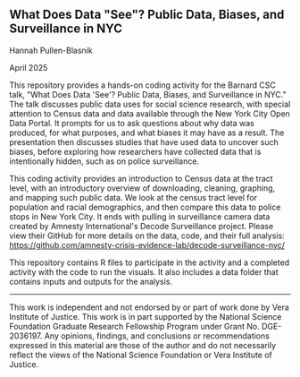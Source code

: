 ## What Does Data "See"? Public Data, Biases, and Surveillance in NYC

Hannah Pullen-Blasnik

April 2025

This repository provides a hands-on coding activity for the Barnard CSC talk, "What Does Data 'See'? Public Data, Biases, and Surveillance in NYC." The talk discusses public data uses for social science research, with special attention to Census data and data available through the New York City Open Data Portal. It prompts for us to ask questions about why data was produced, for what purposes, and what biases it may have as a result. The presentation then discusses studies that have used data to uncover such biases, before exploring how researchers have collected data that is intentionally hidden, such as on police surveillance.

This coding activity provides an introduction to Census data at the tract level, with an introductory overview of downloading, cleaning, graphing, and mapping such public data. We look at the census tract level for population and racial demographics, and then compare this data to police stops in New York City. It ends with pulling in surveillance camera data created by Amnesty International's Decode Surveillance project. Please view their GitHub for more details on the data, code, and their full analysis: https://github.com/amnesty-crisis-evidence-lab/decode-surveillance-nyc/

This repository contains R files to participate in the activity and a completed activity with the code to run the visuals. It also includes a data folder that contains inputs and outputs for the analysis.


-----
This work is independent and not endorsed by or part of work done by Vera Institute of Justice. This work is in part supported by the National Science Foundation Graduate Research Fellowship Program under Grant No. DGE-2036197. Any opinions, findings, and conclusions or recommendations expressed in this material are those of the author and do not necessarily reflect the views of the National Science Foundation or Vera Institute of Justice.
